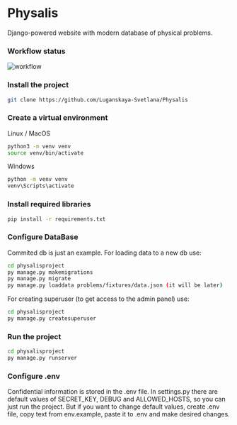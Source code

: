 # Physalis
Django-powered website with modern database of physical problems. 

### Workflow status
![workflow](https://github.com/Luganskaya-Svetlana/Physalis/actions/workflows/python-package.yml/badge.svg)

### Install the project
```bash 
git clone https://github.com/Luganskaya-Svetlana/Physalis
```

### Create a virtual environment
Linux / MacOS

```bash
python3 -m venv venv
source venv/bin/activate
```

Windows

```bash
python -m venv venv
venv\Scripts\activate
```


### Install required libraries
```bash
pip install -r requirements.txt
```

### Configure DataBase
Commited db is just an example. 
For loading data to a new db use:
```bash
cd physalisproject
py manage.py makemigrations
py manage.py migrate
py manage.py loaddata problems/fixtures/data.json (it will be later)
```
For creating superuser (to get access to the admin panel) use:
```bash
cd physalisproject
py manage.py createsuperuser
```

### Run the project 
```bash
cd physalisproject
py manage.py runserver
```

### Configure .env
Confidential information is stored in the .env file.
In settings.py there are default values of SECRET_KEY, DEBUG and ALLOWED_HOSTS, so you can just run the project. But if you want to change default values, create .env file, copy text from env.example, paste it to .env and make desired changes.
